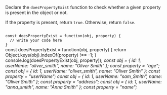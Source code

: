 Declare the `doesPropertyExist` function to
check whether a given property is present in the object or not.

If the property is present, return `true`. Otherwise, return `false`.

<Editor lang="javascript" type="exercise" testMode="multipleInput">
<code>
const doesPropertyExist = function(obj, property) {
  // write your code here
}
</code>

<solution>
const doesPropertyExist = function(obj, property) {
  return Object.keys(obj).indexOf(property) !== -1;
}
</solution>

<testcases>
<caller>
console.log(doesPropertyExist(obj, property));
</caller>
<testcase>
<i>
const obj = {
  id: 1,
  userName: "oliver_smith",
  name: "Oliver Smith"
};
const property = "age";
</i>
</testcase>
<testcase>
<i>
const obj = {
  id: 1,
  userName: "oliver_smith",
  name: "Oliver Smith"
};
const property = "userName";
</i>
</testcase>
<testcase>
<i>
const obj = {
  id: 1,
  userName: "sam_Smith",
  name: "Oliver Smith"
};
const property = "address";
</i>
</testcase>
<testcase>
<i>
const obj = {
  id: 1,
  userName: "anna_smith",
  name: "Anna Smith"
};
const property = "name";
</i>
</testcase>
</testcases>
</Editor>